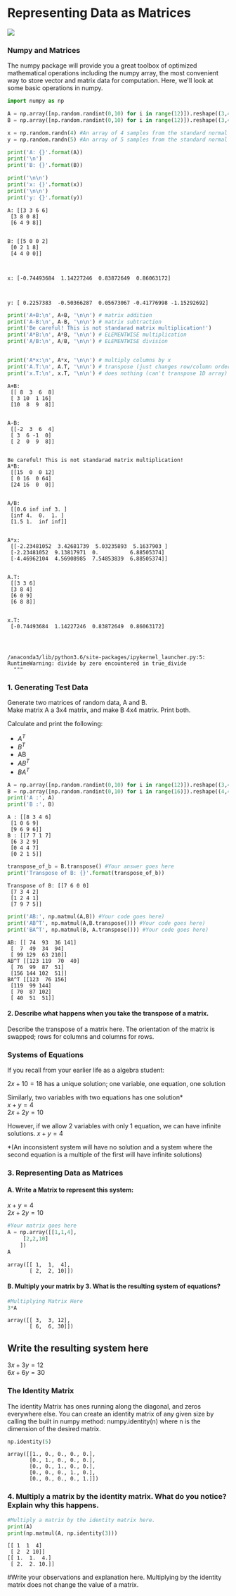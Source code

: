 
# Representing Data as Matrices
![](./images/Matrix.svg.png)

### Numpy and Matrices
The numpy package will provide you a great toolbox of optimized mathematical operations including the numpy array, the most convenient way to store vector and matrix data for computation. Here, we'll look at some basic operations in numpy.


```python
import numpy as np
```


```python
A = np.array([np.random.randint(0,10) for i in range(12)]).reshape((3,4)) #Create a 3x4 matrix with random integers 0-9
B = np.array([np.random.randint(0,10) for i in range(12)]).reshape((3,4)) #Create a 3x4 matrix with random integers 0-9

x = np.random.randn(4) #An array of 4 samples from the standard normal distribution
y = np.random.randn(5) #An array of 5 samples from the standard normal distribution

print('A: {}'.format(A))
print('\n')
print('B: {}'.format(B))

print('\n\n')
print('x: {}'.format(x))
print('\n\n')
print('y: {}'.format(y))
```

    A: [[3 3 6 6]
     [3 8 0 8]
     [6 4 9 8]]
    
    
    B: [[5 0 0 2]
     [0 2 1 8]
     [4 4 0 0]]
    
    
    
    x: [-0.74493684  1.14227246  0.83872649  0.86063172]
    
    
    
    y: [ 0.2257383  -0.50366287  0.05673067 -0.41776998 -1.15292692]



```python
print('A+B:\n', A+B, '\n\n') # matrix addition
print('A-B:\n', A-B, '\n\n') # matrix subtraction
print('Be careful! This is not standarad matrix multiplication!')
print('A*B:\n', A*B, '\n\n') # ELEMENTWISE multiplication
print('A/B:\n', A/B, '\n\n') # ELEMENTWISE division


print('A*x:\n', A*x, '\n\n') # multiply columns by x
print('A.T:\n', A.T, '\n\n') # transpose (just changes row/column ordering)
print('x.T:\n', x.T, '\n\n') # does nothing (can't transpose 1D array)
```

    A+B:
     [[ 8  3  6  8]
     [ 3 10  1 16]
     [10  8  9  8]] 
    
    
    A-B:
     [[-2  3  6  4]
     [ 3  6 -1  0]
     [ 2  0  9  8]] 
    
    
    Be careful! This is not standarad matrix multiplication!
    A*B:
     [[15  0  0 12]
     [ 0 16  0 64]
     [24 16  0  0]] 
    
    
    A/B:
     [[0.6 inf inf 3. ]
     [inf 4.  0.  1. ]
     [1.5 1.  inf inf]] 
    
    
    A*x:
     [[-2.23481052  3.42681739  5.03235893  5.1637903 ]
     [-2.23481052  9.13817971  0.          6.88505374]
     [-4.46962104  4.56908985  7.54853839  6.88505374]] 
    
    
    A.T:
     [[3 3 6]
     [3 8 4]
     [6 0 9]
     [6 8 8]] 
    
    
    x.T:
     [-0.74493684  1.14227246  0.83872649  0.86063172] 
    
    


    /anaconda3/lib/python3.6/site-packages/ipykernel_launcher.py:5: RuntimeWarning: divide by zero encountered in true_divide
      """


### 1. Generating Test Data
Generate two matrices of random data, A and B.  
Make matrix A a 3x4 matrix, and make B 4x4 matrix. Print both.

Calculate and print the following:
* $A^T$
* $B^T$
* AB
* $AB^T$
* $BA^T$


```python
A = np.array([np.random.randint(0,10) for i in range(12)]).reshape((3,4)) #Your code goes here
B = np.array([np.random.randint(0,10) for i in range(16)]).reshape((4,4)) #Your code goes here
print('A :', A)
print('B :', B)
```

    A : [[8 3 4 6]
     [1 0 6 9]
     [9 6 9 6]]
    B : [[7 7 1 7]
     [6 3 2 9]
     [0 4 4 7]
     [0 2 1 5]]



```python
transpose_of_b = B.transpose() #Your answer goes here
print('Transpose of B: {}'.format(transpose_of_b))
```

    Transpose of B: [[7 6 0 0]
     [7 3 4 2]
     [1 2 4 1]
     [7 9 7 5]]



```python
print('AB:', np.matmul(A,B)) #Your code goes here)
print('AB^T', np.matmul(A,B.transpose())) #Your code goes here)
print('BA^T', np.matmul(B, A.transpose())) #Your code goes here)
```

    AB: [[ 74  93  36 141]
     [  7  49  34  94]
     [ 99 129  63 210]]
    AB^T [[123 119  70  40]
     [ 76  99  87  51]
     [156 144 102  51]]
    BA^T [[123  76 156]
     [119  99 144]
     [ 70  87 102]
     [ 40  51  51]]


#### 2. Describe what happens when you take the transpose of a matrix.

Describe the transpose of a matrix here.
The orientation of the matrix is swapped; rows for columns and columns for rows.

### Systems of Equations
If you recall from your earlier life as a algebra student:

$2x +10 = 18$ has a unique solution; one variable, one equation, one solution

Similarly, two variables with two equations has one solution*   
$x+y=4$  
$2x+2y=10$

However, if we allow 2 variables with only 1 equation, we can have infinite solutions.
$x+y=4$

*(An inconsistent system will have no solution and a system where the second equation is a multiple of the first will have infinite solutions)

### 3. Representing Data as Matrices

#### A. Write a Matrix to represent this system:   
$x+y=4$  
$2x+2y=10$


```python
#Your matrix goes here
A = np.array([[1,1,4],
     [2,2,10]
    ])
A
```




    array([[ 1,  1,  4],
           [ 2,  2, 10]])



#### B. Multiply your matrix by 3. What is the resulting system of equations? 


```python
#Multiplying Matrix Here
3*A
```




    array([[ 3,  3, 12],
           [ 6,  6, 30]])



## Write the resulting system here  
$3x+3y=12$  
$6x+6y=30$

### The Identity Matrix
The identity Matrix has ones running along the diagonal, and zeros everywhere else.
You can create an identity matrix of any given size by calling the built in numpy method:
numpy.identity(n) where n is the dimension of the desired matrix.


```python
np.identity(5)
```




    array([[1., 0., 0., 0., 0.],
           [0., 1., 0., 0., 0.],
           [0., 0., 1., 0., 0.],
           [0., 0., 0., 1., 0.],
           [0., 0., 0., 0., 1.]])



### 4. Multiply a matrix by the identity matrix. What do you notice? Explain why this happens.


```python
#Multiply a matrix by the identity matrix here.
print(A)
print(np.matmul(A, np.identity(3)))
```

    [[ 1  1  4]
     [ 2  2 10]]
    [[ 1.  1.  4.]
     [ 2.  2. 10.]]


#Write your observations and explanation here.
Multiplying by the identity matrix does not change the value of a matrix.
